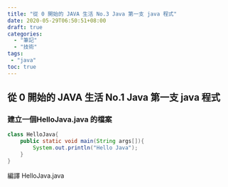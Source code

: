 ```yaml
---
title: "從 0 開始的 JAVA 生活 No.3 Java 第一支 java 程式"
date: 2020-05-29T06:50:51+08:00
draft: true
categories:
  - "筆記"
  - "技術"
tags:
 - "java"
toc: true
---
```


##  從 0 開始的 JAVA 生活 No.1 Java 第一支 java 程式
<!--more-->

### 建立一個HelloJava.java 的檔案

```java
class HelloJava{
    public static void main(String args[]){
        System.out.println("Hello Java");
    }
}
```

編譯 HelloJava.java



